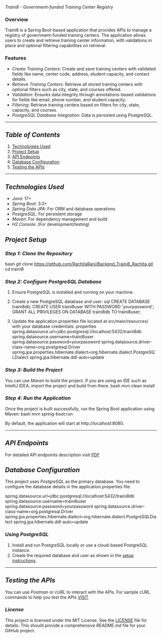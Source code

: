 *Traini8 - Government-funded Training Center Registry*

### Overview

Traini8 is a Spring Boot-based application that provides APIs to manage a registry of government-funded training centers. The application allows users to create and retrieve training center information, with validations in place and optional filtering capabilities on retrieval.

### Features

- *Create Training Centers*: Create and save training centers with validated fields like name, center code, address, student capacity, and contact details.
- *Retrieve Training Centers*: Retrieve all stored training centers with optional filters such as city, state, and courses offered.
- *Validation*: Ensures data integrity through annotations-based validations for fields like email, phone number, and student capacity.
- *Filtering*: Retrieve training centers based on filters for city, state, capacity, and courses.
- *PostgreSQL Database Integration*: Data is persisted using PostgreSQL.

---

## *Table of Contents*

1. [Technologies Used](#technologies-used)
2. [Project Setup](#project-setup)
3. [API Endpoints](#api-endpoints)
4. [Database Configuration](#database-configuration)
5. [Testing the APIs](#testing-the-apis)

---

## *Technologies Used*

- *Java*: 17+
- *Spring Boot*: 3.0+
- *Spring Data JPA*: For ORM and database operations
- *PostgreSQL*: For persistent storage
- *Maven*: For dependency management and build
- *H2 Console*: (For development/testing)
  

## *Project Setup*

### *Step 1: Clone the Repository*
bash
git clone https://github.com/RachitaRani/Backend_Traini8_Rachita.git
cd traini8

### *Step 2: Configure PostgreSQL Database*

1. Ensure PostgreSQL is installed and running on your machine.
2. Create a new PostgreSQL database and user:
   sql
   CREATE DATABASE traini8db;
   CREATE USER traini8user WITH PASSWORD 'yourpassword';
   GRANT ALL PRIVILEGES ON DATABASE traini8db TO traini8user;
   
3. Update the application.properties file located at src/main/resources/ with your database credentials:
   properties
   spring.datasource.url=jdbc:postgresql://localhost:5432/traini8db
   spring.datasource.username=traini8user
   spring.datasource.password=yourpassword
   spring.datasource.driver-class-name=org.postgresql.Driver
   spring.jpa.properties.hibernate.dialect=org.hibernate.dialect.PostgreSQLDialect
   spring.jpa.hibernate.ddl-auto=update
   

### *Step 3: Build the Project*
You can use *Maven* to build the project. If you are using an IDE such as IntelliJ IDEA, import the project and build from there.
bash
mvn clean install


### *Step 4: Run the Application*
Once the project is built successfully, run the Spring Boot application using Maven:
bash
mvn spring-boot:run

By default, the application will start at http://localhost:8080.

---

## *API Endpoints*
For detailed API endpoints description visit <a href="https://github.com/RachitaRani/Backend_Traini8_Rachita/blob/main/Training%20Center%20Registry%20API%20Documentation.pdf">PDF</a>

## *Database Configuration*
This project uses *PostgreSQL* as the primary database. You need to configure the database details in the application.properties file:

spring.datasource.url=jdbc:postgresql://localhost:5432/traini8db
spring.datasource.username=traini8user
spring.datasource.password=yourpassword
spring.datasource.driver-class-name=org.postgresql.Driver
spring.jpa.properties.hibernate.dialect=org.hibernate.dialect.PostgreSQLDialect
spring.jpa.hibernate.ddl-auto=update


### *Using PostgreSQL*
1. Install and run PostgreSQL locally or use a cloud-based PostgreSQL instance.
2. Create the required database and user as shown in the [setup instructions](#step-2-configure-postgresql-database).

---

## *Testing the APIs*
You can use *Postman* or *cURL* to interact with the APIs. For sample cURL commands to help you test the APIs <a href="https://github.com/RachitaRani/Backend_Traini8_Rachita/blob/main/Training%20Center%20Registry%20API%20Documentation.pdf">VISIT</a>


### *License*

This project is licensed under the MIT License. See the [LICENSE](LICENSE) file for details.
This should provide a comprehensive *README.md* file for your GitHub project.
